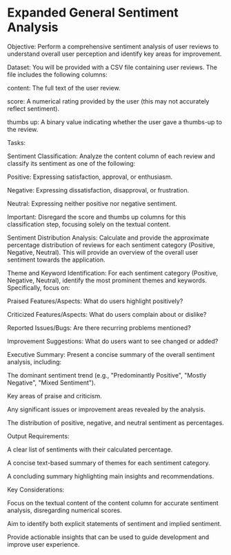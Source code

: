 # Expanded General Sentiment Analysis

Objective: Perform a comprehensive sentiment analysis of user reviews to understand overall user perception and identify key areas for improvement.

Dataset: You will be provided with a CSV file containing user reviews. The file includes the following columns:

content: The full text of the user review.

score: A numerical rating provided by the user (this may not accurately reflect sentiment).

thumbs up: A binary value indicating whether the user gave a thumbs-up to the review.

Tasks:

Sentiment Classification: Analyze the content column of each review and classify its sentiment as one of the following:

Positive: Expressing satisfaction, approval, or enthusiasm.

Negative: Expressing dissatisfaction, disapproval, or frustration.

Neutral: Expressing neither positive nor negative sentiment.

Important: Disregard the score and thumbs up columns for this classification step, focusing solely on the textual content.

Sentiment Distribution Analysis: Calculate and provide the approximate percentage distribution of reviews for each sentiment category (Positive, Negative, Neutral). This will provide an overview of the overall user sentiment towards the application.

Theme and Keyword Identification: For each sentiment category (Positive, Negative, Neutral), identify the most prominent themes and keywords. Specifically, focus on:

Praised Features/Aspects: What do users highlight positively?

Criticized Features/Aspects: What do users complain about or dislike?

Reported Issues/Bugs: Are there recurring problems mentioned?

Improvement Suggestions: What do users want to see changed or added?

Executive Summary: Present a concise summary of the overall sentiment analysis, including:

The dominant sentiment trend (e.g., "Predominantly Positive", "Mostly Negative", "Mixed Sentiment").

Key areas of praise and criticism.

Any significant issues or improvement areas revealed by the analysis.

The distribution of positive, negative, and neutral sentiment as percentages.

Output Requirements:

A clear list of sentiments with their calculated percentage.

A concise text-based summary of themes for each sentiment category.

A concluding summary highlighting main insights and recommendations.

Key Considerations:

Focus on the textual content of the content column for accurate sentiment analysis, disregarding numerical scores.

Aim to identify both explicit statements of sentiment and implied sentiment.

Provide actionable insights that can be used to guide development and improve user experience.